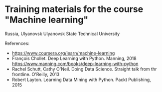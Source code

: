 # Training materials for the course "Machine learning"
Russia, Ulyanovsk
Ulyanovsk State Technical University

References:
* https://www.coursera.org/learn/machine-learning
* François Chollet. Deep Learning with Python. Manning, 2018 https://www.manning.com/books/deep-learning-with-python
* Rachel Schutt, Cathy O'Neil. Doing Data Science. Straight talk from thr frontline. O'Reilly, 2013
* Robert Layton. Learning Data Mining with Python. Packt Publishing, 2015

